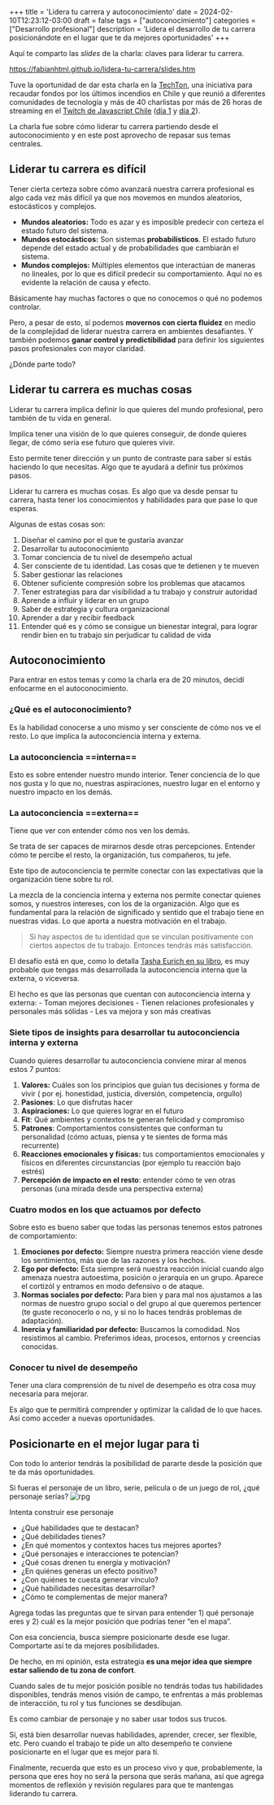 +++
title = 'Lidera tu carrera y autoconocimiento'
date = 2024-02-10T12:23:12-03:00
draft = false
tags = ["autoconocimiento"]
categories = ["Desarrollo profesional"]
description = 'Lidera el desarrollo de tu carrera posicionándote en el lugar que te da mejores oportunidades'
+++

Aquí te comparto las *slides* de la charla: claves para liderar tu carrera.

https://fabianhtml.github.io/lidera-tu-carrera/slides.htm

Tuve la oportunidad de dar esta charla en la [TechTon](https://techton.jschile.org/), una iniciativa para recaudar fondos por los últimos incendios en Chile y que reunió a diferentes comunidades de tecnología y más de 40 charlistas por más de 26 horas de streaming en el [Twitch de Javascript Chile](https://www.twitch.tv/javascriptchile) ([día 1](https://www.twitch.tv/videos/2057806063) y [día 2](https://www.twitch.tv/videos/2058631454)).

La charla fue sobre cómo liderar tu carrera partiendo desde el autoconocimiento y en este post aprovecho de repasar sus temas centrales.

## Liderar tu carrera es difícil
Tener cierta certeza sobre cómo avanzará nuestra carrera profesional es algo cada vez más difícil ya que nos movemos en mundos aleatorios, estocásticos y complejos.

- **Mundos aleatorios:** Todo es azar y es imposible predecir con certeza el estado futuro del sistema.
- **Mundos estocásticos:** Son sistemas **probabilísticos**. El estado futuro depende del estado actual y de probabilidades que cambiarán el sistema.
- **Mundos complejos:** Múltiples elementos que interactúan de maneras no lineales, por lo que es difícil predecir su comportamiento. Aquí no es evidente la relación de causa y efecto.

Básicamente hay muchas factores o que no conocemos o qué no podemos controlar. 

Pero, a pesar de esto, sí podemos **movernos con cierta fluidez** en medio de la complejidad de liderar nuestra carrera en ambientes desafiantes. Y también podemos **ganar control y predictibilidad** para definir los siguientes pasos profesionales con mayor claridad.

¿Dónde parte todo?

## Liderar tu carrera es muchas cosas
Liderar tu carrera implica definir lo que quieres del mundo profesional, pero también de tu vida en general.

Implica tener una visión de lo que quieres conseguir, de donde quieres llegar, de cómo sería ese futuro que quieres vivir.

Esto permite tener dirección y un punto de contraste para saber si estás haciendo lo que necesitas. Algo que te ayudará a definir tus próximos pasos.

Liderar tu carrera es muchas cosas. Es algo que va desde pensar tu carrera, hasta tener los conocimientos y habilidades para que pase lo que esperas.

Algunas de estas cosas son:

1. Diseñar el camino por el que te gustaría avanzar
2. Desarrollar tu autoconocimiento
3. Tomar conciencia de tu nivel de desempeño actual
4. Ser consciente de tu identidad. Las cosas que te detienen y te mueven
5. Saber gestionar las relaciones
6. Obtener suficiente compresión sobre los problemas que atacamos
7. Tener estrategias para dar visibilidad a tu trabajo y construir autoridad
8. Aprende a influir y liderar en un grupo
9. Saber de estrategia y cultura organizacional
10. Aprender a dar y recibir feedback
11. Entender qué es y cómo se consigue un bienestar integral, para lograr rendir bien en tu trabajo sin perjudicar tu calidad de vida

## Autoconocimiento
Para entrar en estos temas y como la charla era de 20 minutos, decidí enfocarme en el autoconocimiento.

### ¿Qué es el autoconocimiento?
Es la habilidad conocerse a uno mismo y ser consciente de cómo nos ve el resto. Lo que implica la autoconciencia interna y externa.

### La autoconciencia ==interna==
Esto es sobre entender nuestro mundo interior. Tener conciencia de lo que nos gusta y lo que no, nuestras aspiraciones, nuestro lugar en el entorno y nuestro impacto en los demás.

### La autoconciencia ==externa==
Tiene que ver con entender cómo nos ven los demás. 

Se trata de ser capaces de mirarnos desde otras percepciones. Entender cómo te percibe el resto, la organización, tus compañeros, tu jefe.

Este tipo de autoconciencia te permite conectar con las expectativas que la organización tiene sobre tu rol.

La mezcla de la conciencia interna y externa nos permite conectar quienes somos, y nuestros intereses, con los de la organización. Algo que es fundamental para la relación de significado y sentido que el trabajo tiene en nuestras vidas. Lo que aporta a nuestra motivación en el trabajo.

> Si hay aspectos de tu identidad que se vinculan positivamente con ciertos aspectos de tu trabajo. Entonces tendrás más satisfacción.

El desafío está en que, como lo detalla [Tasha Eurich en su libro](https://www.insight-book.com/), es muy probable que tengas más desarrollada la autoconciencia interna que la externa, o viceversa.

El hecho es que las personas que cuentan con autoconciencia interna y externa:
	- Toman mejores decisiones
	- Tienen relaciones profesionales y personales más sólidas
	- Les va mejora y son más creativas

### Siete tipos de insights para desarrollar tu autoconciencia interna y externa
Cuando quieres desarrollar tu autoconciencia conviene mirar al menos estos 7 puntos:

1. **Valores:** Cuáles son los principios que guían tus decisiones y forma de vivir ( por ej. honestidad, justicia, diversión, competencia, orgullo)
2. **Pasiones**: Lo que disfrutas hacer
3. **Aspiraciones:** Lo que quieres lograr en el futuro
4. **Fit**: Qué ambientes y contextos te generan felicidad y compromiso
5. **Patrones**: Comportamientos consistentes que conforman tu personalidad (cómo actuas, piensa y te sientes de forma más recurrente)
6. **Reacciones emocionales y físicas:** tus comportamientos emocionales y físicos en diferentes circunstancias (por ejemplo tu reacción bajo estrés)
7. **Percepción de impacto en el resto**: entender cómo te ven otras personas (una mirada desde una perspectiva externa)

### Cuatro modos en los que actuamos por defecto
Sobre esto es bueno saber que todas las personas tenemos estos patrones de comportamiento:

1. **Emociones por defecto:** Siempre nuestra primera reacción viene desde los sentimientos, más que de las razones y los hechos.
2. **Ego por defecto:** Esta siempre será nuestra reacción inicial cuando algo amenaza nuestra autoestima, posición o jerarquía en un grupo. Aparece el cortizól y entramos en modo defensivo o de ataque.
3. **Normas sociales por defecto:** Para bien y para mal nos ajustamos a las normas de nuestro grupo social o del grupo al que queremos pertencer (te guste reconocerlo o no, y si no lo haces tendrás problemas de adaptación).
4. **Inercia y familiaridad por defecto:** Buscamos la comodidad. Nos resistimos al cambio. Preferimos ideas, procesos, entornos y creencias conocidas.

### Conocer tu nivel de desempeño
Tener una clara comprensión de tu nivel de desempeño es otra cosa muy necesaria para mejorar.

Es algo que te permitirá comprender y optimizar la calidad de lo que haces. Así como acceder a nuevas oportunidades.

## Posicionarte en el mejor lugar para ti
Con todo lo anterior tendrás la posibilidad de pararte desde la posición que te da más oportunidades.

Si fueras el personaje de un libro, serie, película o de un juego de rol, ¿qué personaje serías?
![rpg](/img/rpg.png)

Intenta construir ese personaje
- ¿Qué habilidades que te destacan?
- ¿Qué debilidades tienes?
- ¿En qué momentos y contextos haces tus mejores aportes?
- ¿Qué personajes e interacciones te potencian?
- ¿Qué cosas drenen tu energía y motivación?
- ¿En quiénes generas un efecto positivo?
- ¿Con quiénes te cuesta generar vínculo?
- ¿Qué habilidades necesitas desarrollar?
- ¿Cómo te complementas de mejor manera?

Agrega todas las preguntas que te sirvan para entender 1) qué personaje eres y 2) cuál es la mejor posición que podrías tener “en el mapa”.

Con esa conciencia, busca siempre posicionarte desde ese lugar. Comportarte así te da mejores posibilidades. 

De hecho, en mi opinión, esta estrategia **es una mejor idea que siempre estar saliendo de tu zona de confort**. 

Cuando sales de tu mejor posición posible no tendrás todas tus habilidades disponibles, tendrás menos visión de campo, te enfrentas a más problemas de interacción, tu rol y tus funciones se desdibujan.

Es como cambiar de personaje y no saber usar todos sus trucos.

Sí, está bien desarrollar nuevas habilidades, aprender, crecer, ser flexible, etc. Pero cuando el trabajo te pide un alto desempeño te conviene posicionarte en el lugar que es mejor para ti.

Finalmente, recuerda que esto es un proceso vivo y que, probablemente, la persona que eres hoy no será la persona que serás mañana, así que agrega momentos de reflexión y revisión regulares para que te mantengas liderando tu carrera.